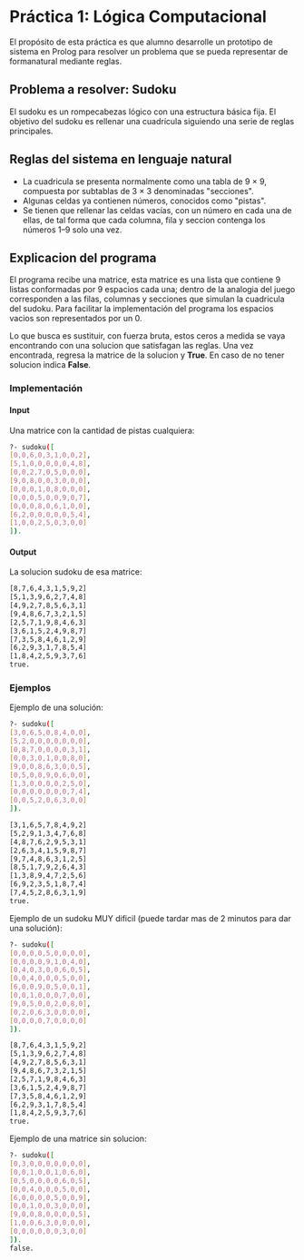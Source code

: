 # Práctica 1: Lógica Computacional

El propósito de esta práctica es que alumno desarrolle un prototipo de sistema en Prolog para resolver un problema que se pueda representar de formanatural mediante reglas.

## Problema a resolver: Sudoku

El sudoku es un rompecabezas lógico con una estructura básica fija. El objetivo del sudoku es rellenar una cuadrícula siguiendo una serie de reglas principales.  

## Reglas del sistema en lenguaje natural

* La cuadricula se presenta normalmente como una tabla de 9 × 9, compuesta por subtablas de 3 × 3 denominadas "secciones".
* Algunas celdas ya contienen números, conocidos como "pistas".
* Se tienen que rellenar las celdas vacías, con un número en cada una de ellas, de tal forma que cada columna, fila y seccion contenga los números 1–9 solo una vez.

## Explicacion del programa

El programa recibe una matrice, esta matrice es una lista que contiene 9 listas conformadas por 9 espacios cada una; dentro de la analogia del juego corresponden a las filas, columnas y secciones que simulan la cuadricula del sudoku. Para facilitar la implementación del programa los espacios vacios son representados por un 0.

Lo que busca es sustituir, con fuerza bruta, estos ceros a medida se vaya encontrando con una solucion que satisfagan las reglas. Una vez encontrada, regresa la matrice de la solucion y **True**. En caso de no tener solucion indica **False**.

### Implementación

#### Input

Una matrice con la cantidad de pistas cualquiera:

``` bash
?- sudoku([
[0,0,6,0,3,1,0,0,2],
[5,1,0,0,0,0,0,4,8],
[0,0,2,7,0,5,0,0,0],
[9,0,8,0,0,3,0,0,0],
[0,0,0,1,0,8,0,0,0],
[0,0,0,5,0,0,9,0,7],
[0,0,0,8,0,6,1,0,0],
[6,2,0,0,0,0,0,5,4],
[1,0,0,2,5,0,3,0,0]
]).
```

#### Output

La solucion sudoku de esa matrice:

``` bash
[8,7,6,4,3,1,5,9,2]
[5,1,3,9,6,2,7,4,8]
[4,9,2,7,8,5,6,3,1]
[9,4,8,6,7,3,2,1,5]
[2,5,7,1,9,8,4,6,3]
[3,6,1,5,2,4,9,8,7]
[7,3,5,8,4,6,1,2,9]
[6,2,9,3,1,7,8,5,4]
[1,8,4,2,5,9,3,7,6]
true.
```

### Ejemplos

Ejemplo de una solución:

``` bash
?- sudoku([
[3,0,6,5,0,8,4,0,0],
[5,2,0,0,0,0,0,0,0],
[0,8,7,0,0,0,0,3,1],
[0,0,3,0,1,0,0,8,0],
[9,0,0,8,6,3,0,0,5],
[0,5,0,0,9,0,6,0,0], 
[1,3,0,0,0,0,2,5,0],
[0,0,0,0,0,0,0,7,4],
[0,0,5,2,0,6,3,0,0]
]).

[3,1,6,5,7,8,4,9,2]
[5,2,9,1,3,4,7,6,8]
[4,8,7,6,2,9,5,3,1]
[2,6,3,4,1,5,9,8,7]
[9,7,4,8,6,3,1,2,5]
[8,5,1,7,9,2,6,4,3]
[1,3,8,9,4,7,2,5,6]
[6,9,2,3,5,1,8,7,4]
[7,4,5,2,8,6,3,1,9]
true.
```

Ejemplo de un sudoku MUY dificil (puede tardar mas de 2 minutos para dar una solución):

``` bash
?- sudoku([
[0,0,0,0,5,0,0,0,0],
[0,0,0,0,9,1,0,4,0],
[0,4,0,3,0,0,6,0,5],
[0,0,4,0,0,0,5,0,0],
[6,0,0,9,0,5,0,0,1],
[0,0,1,0,0,0,7,0,0],
[9,0,5,0,0,2,0,8,0],
[0,2,0,6,3,0,0,0,0],
[0,0,0,0,7,0,0,0,0]
]).

[8,7,6,4,3,1,5,9,2]
[5,1,3,9,6,2,7,4,8]
[4,9,2,7,8,5,6,3,1]
[9,4,8,6,7,3,2,1,5]
[2,5,7,1,9,8,4,6,3]
[3,6,1,5,2,4,9,8,7]
[7,3,5,8,4,6,1,2,9]
[6,2,9,3,1,7,8,5,4]
[1,8,4,2,5,9,3,7,6]
true.
```

Ejemplo de una matrice sin solucion:

``` bash
?- sudoku([
[0,3,0,0,0,0,0,0,0],
[0,0,1,0,0,1,0,6,0],
[0,5,0,0,0,0,6,0,5],
[0,0,4,0,0,0,5,0,0],
[6,0,0,0,0,5,0,0,9],
[0,0,1,0,0,3,0,0,0],
[9,0,0,8,0,0,0,0,5],
[1,0,0,6,3,0,0,0,0],
[0,0,0,0,0,0,3,0,0]
]).
false.
```
